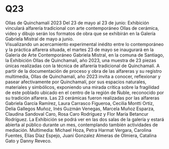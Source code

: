 # Q23
Ollas de Quinchamalí 2023 
Del 23 de mayo al 23 de junio:
Exhibición vinculará alfarería tradicional con arte contemporáneo 
Ollas de cerámica, video y dibujo serán los formatos de obra que se exhibirán en la Galería Gabriela Mistral de mayo a junio.    
Visualizando un acercamiento experimental inédito entre lo contemporáneo y la práctica alfarera situada, el martes 23 de mayo se inaugurará en la Galería de Arte Contemporáneo Gabriela Mistral, en la comuna de Santiago, la Exhibición Ollas de Quinchamalí, año 2023, una muestra de 23 piezas únicas realizadas con la técnica de alfarería tradicional de Quinchamalí.
A partir de la documentación de proceso y obra de las alfareras y su registro multimedia, Ollas de Quinchamalí, año 2023 invita a conocer, reflexionar y pasear afectivamente por Quinchamalí, por sus espacios naturales, materiales y simbólicos, exponiendo una mirada crítica sobre la fragilidad de este poblado ubicado en el centro de la región de Ñuble, reconocido por su tradición alfarera.
Las 23 cerámicas fueron realizadas por las alfareras Gabriela García Ramírez, Laura Carrasco Figueroa, Cecilia Montti Ortíz, Delia Gallegos Muñoz, Inés Guzmán Venegas, Marcela Muñoz Esparza, Claudina Sandoval Caro, Rosa Caro Rodríguez y Flor María Betancur Rodríguez.
La Exhibición se podrá ver en las dos salas de la galería y estará abierta al público durante un mes, contemplando también actividades de mediación.
Multimedia: 
Michael Hoza, Petra Harmat Vergara, Carolina Fuentes, Elías Díaz Espejo, Juani Gonzalez Almeras de Olmiera, Catalina Gato y Danny Reveco.
